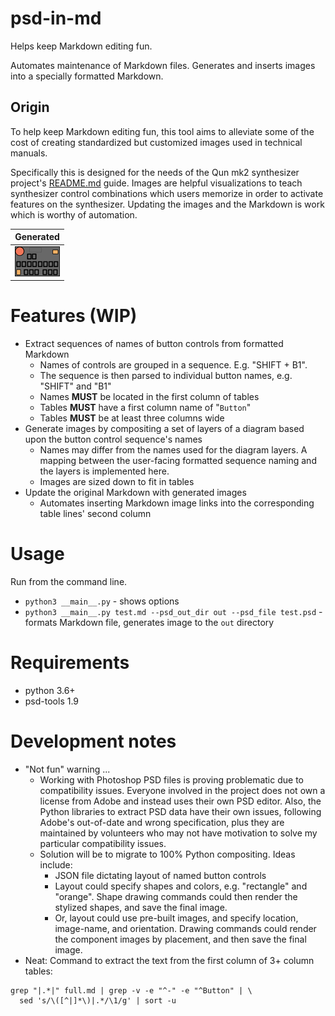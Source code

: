 # psd-in-md

Helps keep Markdown editing fun.

Automates maintenance of Markdown files. Generates and inserts images into a specially formatted Markdown.

## Origin

To help keep Markdown editing fun, this tool aims to alleviate some of the cost of creating standardized but customized images used in technical manuals.

Specifically this is designed for the needs of the Qun mk2 synthesizer project's [README.md](https://github.com/raspy135/Qun-mk2) guide. Images are helpful visualizations to teach synthesizer control combinations which users memorize in order to activate features on the synthesizer. Updating the images and the Markdown is work which is worthy of automation.

| Generated                |
|--------------------------|
| ![](./doc/s_splay_d.png) |

# Features (WIP)

* Extract sequences of names of button controls from formatted Markdown
  * Names of controls are grouped in a sequence. E.g. "SHIFT + B1".
  * The sequence is then parsed to individual button names, e.g. "SHIFT" and "B1"
  * Names **MUST** be located in the first column of tables 
  * Tables **MUST** have a first column name of "`Button`"
  * Tables **MUST** be at least three columns wide 
* Generate images by compositing a set of layers of a diagram based upon the button control sequence's names 
  * Names may differ from the names used for the diagram layers. A mapping between the user-facing formatted sequence naming and the layers is implemented here.
  * Images are sized down to fit in tables
* Update the original Markdown with generated images
  * Automates inserting Markdown image links into the corresponding table lines' second column 

# Usage

Run from the command line.

* `python3 __main__.py` - shows options
* `python3 __main__.py test.md --psd_out_dir out --psd_file test.psd` - formats Markdown file, generates image to the `out` directory

# Requirements

* python 3.6+
* psd-tools 1.9

# Development notes

* "Not fun" warning ... 
  * Working with Photoshop PSD files is proving problematic due to compatibility issues. Everyone involved in the project does not own a license from Adobe and instead uses their own PSD editor. Also, the Python libraries to extract PSD data have their own issues, following Adobe's out-of-date and wrong specification, plus they are maintained by volunteers who may not have motivation to solve my particular compatibility issues. 
  * Solution will be to migrate to 100% Python compositing. Ideas include:
    * JSON file dictating layout of named button controls
    * Layout could specify shapes and colors, e.g. "rectangle" and "orange". Shape drawing commands could then render the stylized shapes, and save the final image.
    * Or, layout could use pre-built images, and specify location, image-name, and orientation. Drawing commands could render the component images by placement, and then save the final image.
* Neat: Command to extract the text from the first column of 3+ column tables:

```shell
grep "|.*|" full.md | grep -v -e "^-" -e "^Button" | \
  sed 's/\([^|]*\)|.*/\1/g' | sort -u
```
